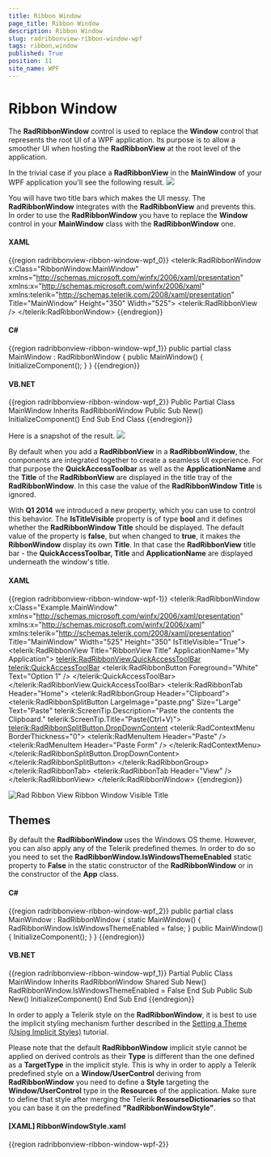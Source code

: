 ```yaml
---
title: Ribbon Window
page_title: Ribbon Window
description: Ribbon Window
slug: radribbonview-ribbon-window-wpf
tags: ribbon,window
published: True
position: 11
site_name: WPF
---
```


# Ribbon Window

The __RadRibbonWindow__ control is used to replace the __Window__ control that represents the root UI of a WPF application. Its purpose is to allow a smoother UI when hosting the __RadRibbonView__ at the root level of the application.

In the trivial case if you place a __RadRibbonView__ in the __MainWindow__ of your WPF application you'll see the following result. 
![](images/radribbonview-features-controls-window-wpf-0.png)

You will have two title bars which makes the UI messy. The __RadRibbonWindow__ integrates with the __RadRibbonView__ and prevents this. In order to use the __RadRibbonWindow__ you have to replace the __Window__ control in your __MainWindow__ class with the __RadRibbonWindow__ one.		

#### __XAML__
{{region radribbonview-ribbon-window-wpf_0}}
	<telerik:RadRibbonWindow  x:Class="RibbonWindow.MainWindow"
	        xmlns="http://schemas.microsoft.com/winfx/2006/xaml/presentation"
	        xmlns:x="http://schemas.microsoft.com/winfx/2006/xaml"
	        xmlns:telerik="http://schemas.telerik.com/2008/xaml/presentation"
	        Title="MainWindow" Height="350" Width="525">
	    <Grid>
	        <telerik:RadRibbonView />
	    </Grid>
	</telerik:RadRibbonWindow>
{{endregion}}

#### __C#__
{{region radribbonview-ribbon-window-wpf_1}}
	public partial class MainWindow : RadRibbonWindow
	{
	 public MainWindow()
	 {
	  InitializeComponent();
	 }
	}
{{endregion}}

#### __VB.NET__
{{region radribbonview-ribbon-window-wpf_2}}
	Public Partial Class MainWindow
		Inherits RadRibbonWindow
		Public Sub New()
			InitializeComponent()
		End Sub
	End Class
{{endregion}}

Here is a snapshot of the result.
![](images/radribbonview-features-controls-window-wpf-1.png)

By default when you add a __RadRibbonView__ in a __RadRibbonWindow__, the components are integrated together to create a seamless UI experience. For that purpose the __QuickAccessToolbar__ as well as the __ApplicationName__  and the __Title__ of the __RadRibbonView__ are displayed in the title tray of the __RadRibbonWindow__. In this case the value of the __RadRibbonWindow Title__ is ignored.		

With __Q1 2014__ we introduced a new property, which you can use to control this behavior. The __IsTitleVisible__ property is of type __bool__ and it defines whether the __RadRibbonWindow Title__ should be displayed. The default value of the property is __false__, but when changed to __true__, it makes the __RibbonWindow__ display its own __Title__. In that case the __RadRibbonView__ title bar - the __QuickAccessToolbar, Title__ and __ApplicationName__ are displayed underneath the window's title.		

#### __XAML__
{{region radribbonview-ribbon-window-wpf-1}}
	<telerik:RadRibbonWindow x:Class="Example.MainWindow"
	                         xmlns="http://schemas.microsoft.com/winfx/2006/xaml/presentation"
	                         xmlns:x="http://schemas.microsoft.com/winfx/2006/xaml"
	                         xmlns:telerik="http://schemas.telerik.com/2008/xaml/presentation"
	                         Title="MainWindow"
	                         Width="525"
	                         Height="350"
	                         IsTitleVisible="True">
	    <Grid>
	        <telerik:RadRibbonView Title="RibbonView Title" ApplicationName="My Application">
			    <telerik:RadRibbonView.QuickAccessToolBar>
	                <telerik:QuickAccessToolBar>
	                    <telerik:RadRibbonButton Foreground="White" Text="Option 1" />
	                </telerik:QuickAccessToolBar>
	            </telerik:RadRibbonView.QuickAccessToolBar>
	            <telerik:RadRibbonTab Header="Home">
	                <telerik:RadRibbonGroup Header="Clipboard">
	                    <telerik:RadRibbonSplitButton LargeImage="paste.png"
	                                                  Size="Large"
	                                                  Text="Paste"
	                                                  telerik:ScreenTip.Description="Paste the contents the Clipboard."
	                                                  telerik:ScreenTip.Title="Paste(Ctrl+V)">
	                        <telerik:RadRibbonSplitButton.DropDownContent>
	                            <telerik:RadContextMenu BorderThickness="0">
	                                <telerik:RadMenuItem Header="Paste" />
	                                <telerik:RadMenuItem Header="Paste Form" />
	                            </telerik:RadContextMenu>
	                        </telerik:RadRibbonSplitButton.DropDownContent>
	                    </telerik:RadRibbonSplitButton>
	                </telerik:RadRibbonGroup>
	            </telerik:RadRibbonTab>
	            <telerik:RadRibbonTab Header="View" />
	        </telerik:RadRibbonView>
	    </Grid>
	</telerik:RadRibbonWindow>
{{endregion}}

![Rad Ribbon View Ribbon Window Visible Title](images/radribbonview-features-controls-window-wpf-2.png)

## Themes

By default the __RadRibbonWindow__ uses the Windows OS theme. However, you can also apply any of the Telerik predefined themes. In order to do so you need to set the __RadRibbonWindow.IsWindowsThemeEnabled__ static property to __False__ in the static constructor of the __RadRibbonWindow__ or in the constructor of the __App__ class.		

#### __C#__
{{region radribbonview-ribbon-window-wpf_2}}
	public partial class MainWindow : RadRibbonWindow
	{
		static MainWindow()
		{
			RadRibbonWindow.IsWindowsThemeEnabled = false;
		}
		public MainWindow()
		{
			InitializeComponent();
		}
	}
{{endregion}}

#### __VB.NET__
{{region radribbonview-ribbon-window-wpf_1}}
	Partial Public Class MainWindow
		Inherits RadRibbonWindow
		Shared Sub New()
			RadRibbonWindow.IsWindowsThemeEnabled = False
		End Sub
		Public Sub New()
			InitializeComponent()
		End Sub
	End 
{{endregion}}

In order to apply a Telerik style on the __RadRibbonWindow__, it is best to use the implicit styling mechanism further described in the [Setting a Theme (Using Implicit Styles)](http://www.telerik.com/help/wpf/styling-apperance-implicit-styles-overview.html) tutorial.

Please note that the default __RadRibbonWindow__ implicit style cannot be applied on derived controls as their __Type__ is different than the one defined as a __TargetType__ in the implicit style. This is why in order to apply a Telerik predefined style on a __Window/UserControl__ deriving from __RadRibbonWindow__ you need to define a __Style__ targeting the __Window/UserControl__ type in the __Resources__ of the application. Make sure to define that style after merging the Telerik __ResourseDictionaries__ so that you can base it on the predefined __"RadRibbonWindowStyle"__.		

#### __[XAML] RibbonWindowStyle.xaml__
{{region radribbonview-ribbon-window-wpf-2}}
	<ResourceDictionary xmlns="http://schemas.microsoft.com/winfx/2006/xaml/presentation"
	                    xmlns:x="http://schemas.microsoft.com/winfx/2006/xaml"
						xmlns:local="clr-namespace:RibbonWindow_ImplicitStylesDemo">
		<Style TargetType="local:MainWindow" BasedOn="{StaticResource RadRibbonWindowStyle}" />
	</ResourceDictionary>
{{endregion}}

#### __[XAML] App.xaml__
{{region radribbonview-ribbon-window-wpf-3}}
	<Application.Resources>
	    <ResourceDictionary>
	        <ResourceDictionary.MergedDictionaries>
	            <ResourceDictionary Source="/Telerik.Windows.Themes.Office2016;component/Themes/System.Windows.xaml" />
	            <ResourceDictionary Source="/Telerik.Windows.Themes.Office2016;component/Themes/Telerik.Windows.Controls.xaml" />
	            <ResourceDictionary Source="/Telerik.Windows.Themes.Office2016;component/Themes/Telerik.Windows.Controls.Input.xaml" />
	            <ResourceDictionary Source="/Telerik.Windows.Themes.Office2016;component/Themes/Telerik.Windows.Controls.Navigation.xaml" />
	            <ResourceDictionary Source="/Telerik.Windows.Themes.Office2016;component/Themes/Telerik.Windows.Controls.RibbonView.xaml" />
	            <ResourceDictionary Source="RibbonWindowStyle.xaml" />
	        </ResourceDictionary.MergedDictionaries>
	    </ResourceDictionary>
	</Application.Resources>
{{endregion}}

![Rad Ribbon View Ribbon WindowWPF Office2016 Theme](images/radribbonview-features-controls-window-wpf-3.png)